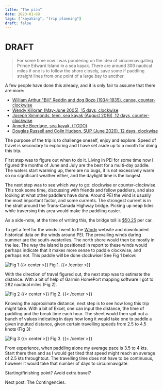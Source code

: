 ```yaml
---
title: "The plan"
date: 2023-01-08
tags: ["kayaking", "trip planning"]
draft: false
---
```


# DRAFT

> For some time now I was pondering on the idea of circumnavigating Prince Edward Island in a sea kayak. There are around 300 nautical miles if one is to follow the shore closely, save some if paddling straight lines from one point of a large bay to another.

A few people have done this already, and it is only fair to assume that there are more:

-   [William Arthur "Bill" Reddin and dog Bozo (1934-1935), canoe, counter-clockwise](https://islandvoices.ca/islandora/object/ivoices%3A318)
-   [Wendy Killoran (May-June 2005), 15 days, clockwise](https://glska.com/around-p-e-i-by-kayak/)
-   [Joseph Simmonds, teen, sea kayak (August 2016), 12 days, counter-clockwise](https://www.cbc.ca/news/canada/prince-edward-island/pei-kayak-1.3729504)
-   [Annette Boerlage, sea kayak, (TODO)](https://fourfeetonadventure.com/)
-   [Douglas Russell and Colin Hudson, SUP (June 2020), 12 days, clockwise](https://atlantic.ctvnews.ca/two-veterans-become-first-to-paddleboard-around-p-e-i-for-injured-soldiers-1.5978679)

The purpose of the trip is to challenge oneself, enjoy and explore. Speed of travel is secondary to exploring and I have set aside up to a month for doing this trip.

First step was to figure out when to do it. Living in PEI for some time now I figured the months of June and July are the best for a multi-day paddle. The waters start warming up, there are no bugs, it is not excessively warm so no significant weather either, and the daylight time is the longest.

The next step was to see which way to go: clockwise or counter-clockwise. This took some time, discussing with friends and fellow paddlers, and also looking at what other paddlers have done. Around PEI the wind is usually the most important factor, and some currents. The strongest current is in the strait around the Trans-Canada Highway bridge. Picking up neap tides while traversing this area would make the paddling easier.

As a side-note, at the time of writing this, the bridge toll is [$50.25](https://www.confederationbridge.com/tolls-fees) per car.

To get a feel for the winds I went to the [Windy](https://www.windy.com) website and downloaded historical data on the winds around PEI. The prevailing winds during summer are the south-westerlies. The north shore would then be mostly in the lee. The way the island is positioned in report to these winds would perhaps indicate that it makes more sense to paddle clockwise, and perhaps not. This paddle will be done clockwise! See Fig 1 below:

![Fig 1](/Wind.jpg)
{{< center >}}
Fig 1.
{{< /center >}}

With the direction of travel figured out, the next step was to estimate the distance. With a bit of help of Garmin HomePort mapping software I got to 282 nautical miles (Fig 2).

![Fig 2](/Around.JPG)
{{< center >}}
Fig 2.
{{< /center >}}

Knowing the approximate distance, next step is to see how long this trip might take. With a bit of Excel, one can input the distance, the time of paddling and the break time each hour. The sheet would then spit out a bunch of values indicating in days how long it would take one to paddle a given inputted distance, given certain travelling speeds from 2.5 to 4.5 knots (Fig 3):

![Fig 3](/Calculator.JPG)
{{< center >}}
Fig 3.
{{< /center >}}

From experience, when paddling alone my average pace is 3.5 to 4 kts. Start there then and as I would get tired that speed might reach an average of 2.5 kts throughtout. The travelling time does not have to be continuous, however it would take that number of days to circumnavigate.

Starting/finishing point? Avoid extra travel?

Next post: The Contingencies.
